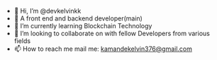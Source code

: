 - 👋 Hi, I’m @devkelvinkk
- 👀 A front end and backend developer(main)
- 🌱 I’m currently learning Blockchain Technology
- 💞️ I’m looking to collaborate on with fellow Developers from various fields 
- 📫 How to reach me mail me: kamandekelvin376@gmail.com

<!---
devkelvinkk/devkelvinkk is a ✨ special ✨ repository because its `README.md` (this file) appears on your GitHub profile.
You can click the Preview link to take a look at your changes.
--->
